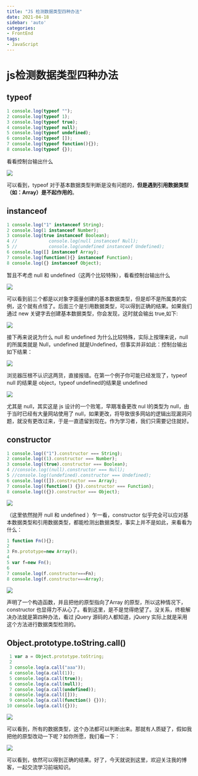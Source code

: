 ```yaml
---
title: "JS 检测数据类型四种办法"
date: 2021-04-18
sidebar: 'auto'
categories:
- FrontEnd
tags:
- JavaScript
---
```





# js检测数据类型四种办法

## typeof



```js
1 console.log(typeof "");
2 console.log(typeof 1);
3 console.log(typeof true);
4 console.log(typeof null);
5 console.log(typeof undefined);
6 console.log(typeof []);
7 console.log(typeof function(){});
8 console.log(typeof {});
```

看看控制台输出什么

![](https://images2017.cnblogs.com/blog/1248022/201710/1248022-20171003140910630-149117849.png)

可以看到，typeof 对于基本数据类型判断是没有问题的，**但是遇到引用数据类型（如：Array）是不起作用的**。

## instanceof

```js
1 console.log("1" instanceof String);
2 console.log(1 instanceof Number);
3 console.log(true instanceof Boolean);
4 //            console.log(null instanceof Null);
5 //            console.log(undefined instanceof Undefined);
6 console.log([] instanceof Array);
7 console.log(function(){} instanceof Function);
8 console.log({} instanceof Object);
```

暂且不考虑 null 和 undefined（这两个比较特殊），看看控制台输出什么

![](https://images2017.cnblogs.com/blog/1248022/201710/1248022-20171003141627521-927563737.png)

可以看到前三个都是以对象字面量创建的基本数据类型，但是却不是所属类的实例，这个就有点怪了。后面三个是引用数据类型，可以得到正确的结果。如果我们通过 new 关键字去创建基本数据类型，你会发现，这时就会输出 true,如下:

![](https://images2017.cnblogs.com/blog/1248022/201710/1248022-20171003142217802-1412540288.png)

接下再来说说为什么 null 和 undefined 为什么比较特殊，实际上按理来说，null 的所属类就是 Null，undefined 就是Undefined，但事实并非如此：控制台输出如下结果：

![](https://images2017.cnblogs.com/blog/1248022/201710/1248022-20171003142534599-1150711103.png)

浏览器压根不认识这两货，直接报错。在第一个例子你可能已经发现了，typeof null 的结果是 object，typeof undefined的结果是 undefined

![](https://images2017.cnblogs.com/blog/1248022/201710/1248022-20171003142840724-2044428988.png)

尤其是 null，其实这是 js 设计的一个败笔，早期准备更改 nul l的类型为 null，由于当时已经有大量网站使用了 null，如果更改，将导致很多网站的逻辑出现漏洞问题，就没有更改过来，于是一直遗留到现在。作为学习者，我们只需要记住就好。

## constructor

```js
1 console.log(("1").constructor === String);
2 console.log((1).constructor === Number);
3 console.log((true).constructor === Boolean);
4 //console.log((null).constructor === Null);
5 //console.log((undefined).constructor === Undefined);
6 console.log(([]).constructor === Array);
7 console.log((function() {}).constructor === Function);
8 console.log(({}).constructor === Object);
```

![](https://images2017.cnblogs.com/blog/1248022/201710/1248022-20171003143707771-1810672206.png)

（这里依然抛开 null 和 undefined ）乍一看，constructor 似乎完全可以应对基本数据类型和引用数据类型，都能检测出数据类型，事实上并不是如此，来看看为什么：

```js
1 function Fn(){};
2 
3 Fn.prototype=new Array();
4 
5 var f=new Fn();
6 
7 console.log(f.constructor===Fn);
8 console.log(f.constructor===Array);
```

![](https://images2017.cnblogs.com/blog/1248022/201710/1248022-20171003144258646-2100132702.png)

声明了一个构造函数，并且把他的原型指向了Array 的原型，所以这种情况下，constructor 也显得力不从心了。看到这里，是不是觉得绝望了。没关系，终极解决办法就是第四种办法，看过 jQuery 源码的人都知道，jQuery 实际上就是采用这个方法进行数据类型检测的。

## Object.prototype.toString.call()

```js
 1 var a = Object.prototype.toString;
 2 
 3 console.log(a.call("aaa"));
 4 console.log(a.call(1));
 5 console.log(a.call(true));
 6 console.log(a.call(null));
 7 console.log(a.call(undefined));
 8 console.log(a.call([]));
 9 console.log(a.call(function() {}));
10 console.log(a.call({}));
```

![](https://images2017.cnblogs.com/blog/1248022/201710/1248022-20171003145117021-1708327412.png)

可以看到，所有的数据类型，这个办法都可以判断出来。那就有人质疑了，假如我把他的原型改动一下呢？如你所愿，我们看一下：

![](https://images2017.cnblogs.com/blog/1248022/201710/1248022-20171003145523786-1597998789.png)

可以看到，依然可以得到正确的结果。好了，今天就说到这里，欢迎关注我的博客，一起交流学习前端知识。
